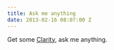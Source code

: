 ```yaml
---
title: Ask me anything
date: 2013-02-16 08:07:00 Z
---
```


Get some [Clarity](https://clarity.fm), ask me anything.


<iframe class="clarity-widget" data-c-id="1356" frameborder="0" style="display:block; margin:0 auto; border: 0; height: 0; overflow:hidden;"></iframe>
<script src="https://clarity.fm/assets/widget_loader.js"></script>
